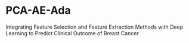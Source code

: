 # PCA-AE-Ada
Integrating Feature Selection and Feature Extraction Methods with Deep Learning to Predict Clinical Outcome of Breast Cancer
